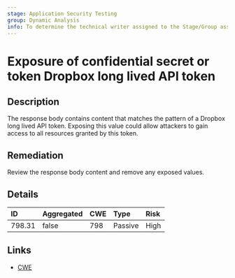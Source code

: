 ```yaml
---
stage: Application Security Testing
group: Dynamic Analysis
info: To determine the technical writer assigned to the Stage/Group associated with this page, see https://handbook.gitlab.com/handbook/product/ux/technical-writing/#assignments
---
```


# Exposure of confidential secret or token Dropbox long lived API token

## Description

The response body contains content that matches the pattern of a Dropbox long lived API token.
Exposing this value could allow attackers to gain access to all resources granted by this token.

## Remediation

Review the response body content and remove any exposed values.

## Details

| ID | Aggregated | CWE | Type | Risk |
|:---|:--------|:--------|:--------|:--------|
| 798.31 | false | 798 | Passive | High |

## Links

- [CWE](https://cwe.mitre.org/data/definitions/798.html)

